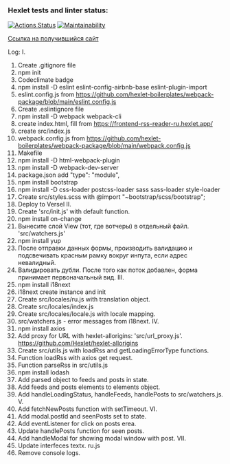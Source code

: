 ### Hexlet tests and linter status:
[![Actions Status](https://github.com/programmer-kazarin/frontend-project-11/actions/workflows/hexlet-check.yml/badge.svg)](https://github.com/programmer-kazarin/frontend-project-11/actions)
[![Maintainability](https://api.codeclimate.com/v1/badges/982483ba03a62ea85671/maintainability)](https://codeclimate.com/github/programmer-kazarin/frontend-project-11/maintainability)

[Ссылка на получившийся сайт](https://v0-new-project-2up9gbfhbls.vercel.app/)

Log:
I. 
1. Create .gitignore file
2. npm init
3. Codeclimate badge
4. npm install -D eslint eslint-config-airbnb-base eslint-plugin-import
5. eslint.config.js from https://github.com/hexlet-boilerplates/webpack-package/blob/main/eslint.config.js
6. Create .eslintignore file
7. npm install -D webpack webpack-cli
8. create index.html, fill from https://frontend-rss-reader-ru.hexlet.app/
9. create src/index.js
10. webpack.config.js from https://github.com/hexlet-boilerplates/webpack-package/blob/main/webpack.config.js
11. Makefile
12. npm install -D html-webpack-plugin
13. npm install -D webpack-dev-server
14. package.json add "type": "module",
15. npm install bootstrap
16. npm install -D css-loader postcss-loader sass sass-loader style-loader
17. Create src/styles.scss with @import "~bootstrap/scss/bootstrap";
18. Deploy to Versel
II.
19. Create 'src/init.js' with default function.
20. npm install on-change
21. Вынесите слой View (тот, где вотчеры) в отдельный файл. 'src/watchers.js'
22. npm install yup
23. После отправки данных формы, производить валидацию и подсвечивать красным рамку вокруг инпута, если адрес невалидный.
24. Валидировать дубли. После того как поток добавлен, форма принимает первоначальный вид.
III.
25. npm install i18next
26. i18next create instance and init
27. Create src/locales/ru.js with translation object.
28. Create src/locales/index.js
29. Create src/locales/locale.js with locale mapping.
30. src/watchers.js - error messages from i18next.
IV.
31. npm install axios
32. Add proxy for URL with hexlet-allorigins: 'src/url_proxy.js'. https://github.com/Hexlet/hexlet-allorigins
33. Create src/utils.js with loadRss and getLoadingErrorType functions.
34. Function loadRss with axios get request.
35. Function parseRss in src/utils.js
36. npm install lodash
37. Add parsed object to feeds and posts in state.
38. Add feeds and posts elements to elements object.
39. Add handleLoadingStatus, handleFeeds, handlePosts to src/watchers.js.
V.
40. Add fetchNewPosts function with setTimeout.
VI.
41. Add modal.postId and seenPosts set to state.
42. Add eventListener for click on posts erea.
43. Update handlePosts function for seen posts.
44. Add handleModal for showing modal window with post.
VII. 
45. Update interfeces textx. ru.js
46. Remove console logs.
